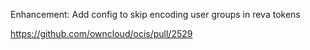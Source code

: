 Enhancement: Add config to skip encoding user groups in reva tokens

https://github.com/owncloud/ocis/pull/2529
